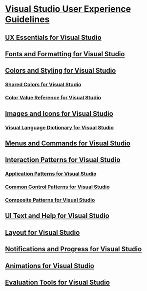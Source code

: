 # [Visual Studio User Experience Guidelines](visual-studio-user-experience-guidelines.md)
## [UX Essentials for Visual Studio](ux-essentials-for-visual-studio.md)
## [Fonts and Formatting for Visual Studio](fonts-and-formatting-for-visual-studio.md)
## [Colors and Styling for Visual Studio](colors-and-styling-for-visual-studio.md)
### [Shared Colors for Visual Studio](shared-colors-for-visual-studio.md)
### [Color Value Reference for Visual Studio](color-value-reference-for-visual-studio.md)
## [Images and Icons for Visual Studio](images-and-icons-for-visual-studio.md)
### [Visual Language Dictionary for Visual Studio](visual-language-dictionary-for-visual-studio.md)
## [Menus and Commands for Visual Studio](menus-and-commands-for-visual-studio.md)
## [Interaction Patterns for Visual Studio](interaction-patterns-for-visual-studio.md)
### [Application Patterns for Visual Studio](application-patterns-for-visual-studio.md)
### [Common Control Patterns for Visual Studio](common-control-patterns-for-visual-studio.md)
### [Composite Patterns for Visual Studio](composite-patterns-for-visual-studio.md)
## [UI Text and Help for Visual Studio](ui-text-and-help-for-visual-studio.md)
## [Layout for Visual Studio](layout-for-visual-studio.md)
## [Notifications and Progress for Visual Studio](notifications-and-progress-for-visual-studio.md)
## [Animations for Visual Studio](animations-for-visual-studio.md)
## [Evaluation Tools for Visual Studio](evaluation-tools-for-visual-studio.md)
